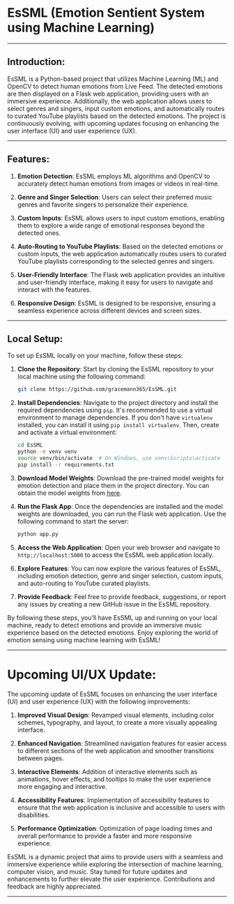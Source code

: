 # EsSML (Emotion Sentient System using Machine Learning)

---

## Introduction:

EsSML is a Python-based project that utilizes Machine Learning (ML) and OpenCV to detect human emotions from Live Feed. The detected emotions are then displayed on a Flask web application, providing users with an immersive experience. Additionally, the web application allows users to select genres and singers, input custom emotions, and automatically routes to curated YouTube playlists based on the detected emotions. The project is continuously evolving, with upcoming updates focusing on enhancing the user interface (UI) and user experience (UX).

---

## Features:

1. **Emotion Detection**: EsSML employs ML algorithms and OpenCV to accurately detect human emotions from images or videos in real-time.
   
2. **Genre and Singer Selection**: Users can select their preferred music genres and favorite singers to personalize their experience.
   
3. **Custom Inputs**: EsSML allows users to input custom emotions, enabling them to explore a wide range of emotional responses beyond the detected ones.
   
4. **Auto-Routing to YouTube Playlists**: Based on the detected emotions or custom inputs, the web application automatically routes users to curated YouTube playlists corresponding to the selected genres and singers.

5. **User-Friendly Interface**: The Flask web application provides an intuitive and user-friendly interface, making it easy for users to navigate and interact with the features.

6. **Responsive Design**: EsSML is designed to be responsive, ensuring a seamless experience across different devices and screen sizes.

---
## Local Setup:

To set up EsSML locally on your machine, follow these steps:

1. **Clone the Repository**: Start by cloning the EsSML repository to your local machine using the following command:
   ```bash
   git clone https://github.com/gracemann365/EsSML.git
   ```

2. **Install Dependencies**: Navigate to the project directory and install the required dependencies using `pip`. It's recommended to use a virtual environment to manage dependencies. If you don't have `virtualenv` installed, you can install it using `pip install virtualenv`. Then, create and activate a virtual environment:
   ```bash
   cd EsSML
   python -m venv venv
   source venv/bin/activate  # On Windows, use venv\Scripts\activate
   pip install -r requirements.txt
   ```

3. **Download Model Weights**: Download the pre-trained model weights for emotion detection and place them in the project directory. You can obtain the model weights from [here](https://example.com/model_weights.h5).

4. **Run the Flask App**: Once the dependencies are installed and the model weights are downloaded, you can run the Flask web application. Use the following command to start the server:
   ```bash
   python app.py
   ```

5. **Access the Web Application**: Open your web browser and navigate to `http://localhost:5000` to access the EsSML web application locally.

6. **Explore Features**: You can now explore the various features of EsSML, including emotion detection, genre and singer selection, custom inputs, and auto-routing to YouTube curated playlists.

7. **Provide Feedback**: Feel free to provide feedback, suggestions, or report any issues by creating a new GitHub issue in the EsSML repository.

By following these steps, you'll have EsSML up and running on your local machine, ready to detect emotions and provide an immersive music experience based on the detected emotions. Enjoy exploring the world of emotion sensing using machine learning with EsSML!


---

# Upcoming UI/UX Update:

The upcoming update of EsSML focuses on enhancing the user interface (UI) and user experience (UX) with the following improvements:

1. **Improved Visual Design**: Revamped visual elements, including color schemes, typography, and layout, to create a more visually appealing interface.
   
2. **Enhanced Navigation**: Streamlined navigation features for easier access to different sections of the web application and smoother transitions between pages.
   
3. **Interactive Elements**: Addition of interactive elements such as animations, hover effects, and tooltips to make the user experience more engaging and interactive.
   
4. **Accessibility Features**: Implementation of accessibility features to ensure that the web application is inclusive and accessible to users with disabilities.

5. **Performance Optimization**: Optimization of page loading times and overall performance to provide a faster and more responsive experience.

EsSML is a dynamic project that aims to provide users with a seamless and immersive experience while exploring the intersection of machine learning, computer vision, and music. Stay tuned for future updates and enhancements to further elevate the user experience. Contributions and feedback are highly appreciated.


--- 
